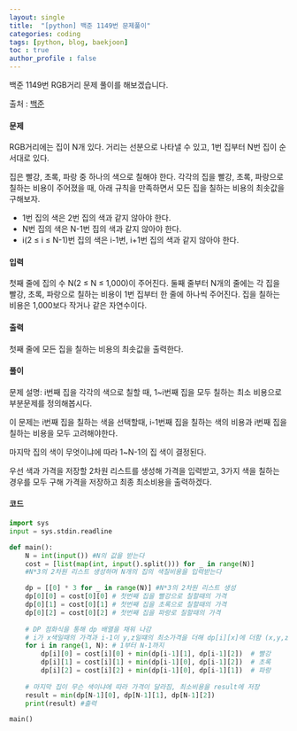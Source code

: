 ```yaml
---
layout: single
title:  "[python] 백준 1149번 문제풀이"
categories: coding
tags: [python, blog, baekjoon] 
toc : true
author_profile : false 
---
```


백준 1149번 RGB거리 문제 풀이를 해보겠습니다.


출처 : [백준](https://www.acmicpc.net/problem/1149)
#### 문제
RGB거리에는 집이 N개 있다. 거리는 선분으로 나타낼 수 있고, 1번 집부터 N번 집이 순서대로 있다.

집은 빨강, 초록, 파랑 중 하나의 색으로 칠해야 한다. 각각의 집을 빨강, 초록, 파랑으로 칠하는 비용이 주어졌을 때, 아래 규칙을 만족하면서 모든 집을 칠하는 비용의 최솟값을 구해보자.

* 1번 집의 색은 2번 집의 색과 같지 않아야 한다.
* N번 집의 색은 N-1번 집의 색과 같지 않아야 한다.
* i(2 ≤ i ≤ N-1)번 집의 색은 i-1번, i+1번 집의 색과 같지 않아야 한다.

#### 입력
첫째 줄에 집의 수 N(2 ≤ N ≤ 1,000)이 주어진다. 둘째 줄부터 N개의 줄에는 각 집을 빨강, 초록, 파랑으로 칠하는 비용이 1번 집부터 한 줄에 하나씩 주어진다. 집을 칠하는 비용은 1,000보다 작거나 같은 자연수이다.

#### 출력
첫째 줄에 모든 집을 칠하는 비용의 최솟값을 출력한다.

#### 풀이 
문제 설명: i번째 집을 각각의 색으로 칠할 때, 1~i번째 집을 모두 칠하는 최소 비용으로 부분문제를 정의해봅시다.

이 문제는 i번째 집을 칠하는 색을 선택할때, i-1번째 집을 칠하는 색의 비용과 i번째 집을 칠하는 비용을 모두 고려해야한다.

마지막 집의 색이 무엇이냐에 따라 1~N-1의 집 색이 결정된다.

우선 색과 가격을 저장할 2차원 리스트를 생성해 가격을 입력받고, 3가지 색을 칠하는 경우를 모두 구해 가격을 저장하고 최종 최소비용을 출력하겠다.


#### 코드
```python
import sys
input = sys.stdin.readline

def main():
    N = int(input()) #N의 값을 받는다
    cost = [list(map(int, input().split())) for _ in range(N)] 
    #N*3의 2차원 리스트 생성하며 N개의 집의 색칠비용을 입력받는다

    dp = [[0] * 3 for _ in range(N)] #N*3의 2차원 리스트 생성
    dp[0][0] = cost[0][0] # 첫번째 집을 빨강으로 칠할때의 가격
    dp[0][1] = cost[0][1] # 첫번째 집을 초록으로 칠할때의 가격
    dp[0][2] = cost[0][2] # 첫번째 집을 파랑로 칠할때의 가격
    
    # DP 점화식을 통해 dp 배열을 채워 나감
    # i가 x색일때의 가격과 i-1이 y,z일떄의 최소가격을 더해 dp[i][x]에 더함 (x,y,z = 색)
    for i in range(1, N): # 1부터 N-1까지
        dp[i][0] = cost[i][0] + min(dp[i-1][1], dp[i-1][2])  # 빨강
        dp[i][1] = cost[i][1] + min(dp[i-1][0], dp[i-1][2])  # 초록
        dp[i][2] = cost[i][2] + min(dp[i-1][0], dp[i-1][1])  # 파랑
    
    # 마지막 집이 무슨 색이냐에 따라 가격이 달라짐, 최소비용을 result에 저장
    result = min(dp[N-1][0], dp[N-1][1], dp[N-1][2])
    print(result) #출력

main()

```
